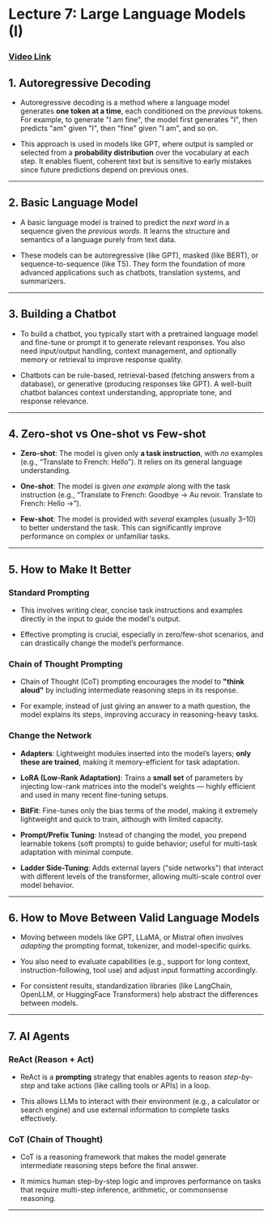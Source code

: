 # Lecture 7: Large Language Models (I) 

### [Video Link](https://www.youtube.com/watch?v=ZNodOsz94cc&list=PLtBw6njQRU-rwp5__7C0oIVt26ZgjG9NI&index=7)

## 1. **Autoregressive Decoding**

- Autoregressive decoding is a method where a language model generates **one token at a time**, each conditioned on the *previous* tokens. For example, to generate "I am fine", the model first generates "I", then predicts "am" given "I", then "fine" given "I am", and so on.
    
- This approach is used in models like GPT, where output is sampled or selected from a **probability distribution** over the vocabulary at each step. It enables fluent, coherent text but is sensitive to early mistakes since future predictions depend on previous ones.
    

---

## 2. **Basic Language Model**

- A basic language model is trained to predict the *next word* in a sequence given the *previous words*. It learns the structure and semantics of a language purely from text data.
    
- These models can be autoregressive (like GPT), masked (like BERT), or sequence-to-sequence (like T5). They form the foundation of more advanced applications such as chatbots, translation systems, and summarizers.
    

---

## 3. **Building a Chatbot**

- To build a chatbot, you typically start with a pretrained language model and fine-tune or prompt it to generate relevant responses. You also need input/output handling, context management, and optionally memory or retrieval to improve response quality.
    
- Chatbots can be rule-based, retrieval-based (fetching answers from a database), or generative (producing responses like GPT). A well-built chatbot balances context understanding, appropriate tone, and response relevance.
    

---

## 4. **Zero-shot vs One-shot vs Few-shot**

- **Zero-shot**: The model is given only **a task instruction**, with *no* examples (e.g., “Translate to French: Hello”). It relies on its general language understanding.
    
- **One-shot**: The model is given *one example* along with the task instruction (e.g., “Translate to French: Goodbye → Au revoir. Translate to French: Hello →”).
    
- **Few-shot**: The model is provided with *several* examples (usually 3–10) to better understand the task. This can significantly improve performance on complex or unfamiliar tasks.
    

---

## 5. **How to Make It Better**

###  **Standard Prompting**

- This involves writing clear, concise task instructions and examples directly in the input to guide the model's output.
    
- Effective prompting is crucial, especially in zero/few-shot scenarios, and can drastically change the model’s performance.
    

### **Chain of Thought Prompting**

- Chain of Thought (CoT) prompting encourages the model to **"think aloud"** by including intermediate reasoning steps in its response.
    
- For example, instead of just giving an answer to a math question, the model explains its steps, improving accuracy in reasoning-heavy tasks.
    

### **Change the Network**

- **Adapters**: Lightweight modules inserted into the model’s layers; **only these are trained**, making it memory-efficient for task adaptation.
    
- **LoRA (Low-Rank Adaptation)**: Trains a **small set** of parameters by injecting low-rank matrices into the model's weights — highly efficient and used in many recent fine-tuning setups.
    
- **BitFit**: Fine-tunes only the bias terms of the model, making it extremely lightweight and quick to train, although with limited capacity.
    
- **Prompt/Prefix Tuning**: Instead of changing the model, you prepend learnable tokens (soft prompts) to guide behavior; useful for multi-task adaptation with minimal compute.
    
- **Ladder Side-Tuning**: Adds external layers ("side networks") that interact with different levels of the transformer, allowing multi-scale control over model behavior.
    

---

## 6. **How to Move Between Valid Language Models**

- Moving between models like GPT, LLaMA, or Mistral often involves *adapting* the prompting format, tokenizer, and model-specific quirks.
    
- You also need to evaluate capabilities (e.g., support for long context, instruction-following, tool use) and adjust input formatting accordingly.
    
- For consistent results, standardization libraries (like LangChain, OpenLLM, or HuggingFace Transformers) help abstract the differences between models.
    

---

## 7. **AI Agents**

###  **ReAct (Reason + Act)**

- ReAct is a **prompting** strategy that enables agents to reason *step-by-step* and take actions (like calling tools or APIs) in a loop.
    
- This allows LLMs to interact with their environment (e.g., a calculator or search engine) and use external information to complete tasks effectively.
    

###  **CoT (Chain of Thought)**

- CoT is a reasoning framework that makes the model generate intermediate reasoning steps before the final answer.
    
- It mimics human step-by-step logic and improves performance on tasks that require multi-step inference, arithmetic, or commonsense reasoning.
    

---
